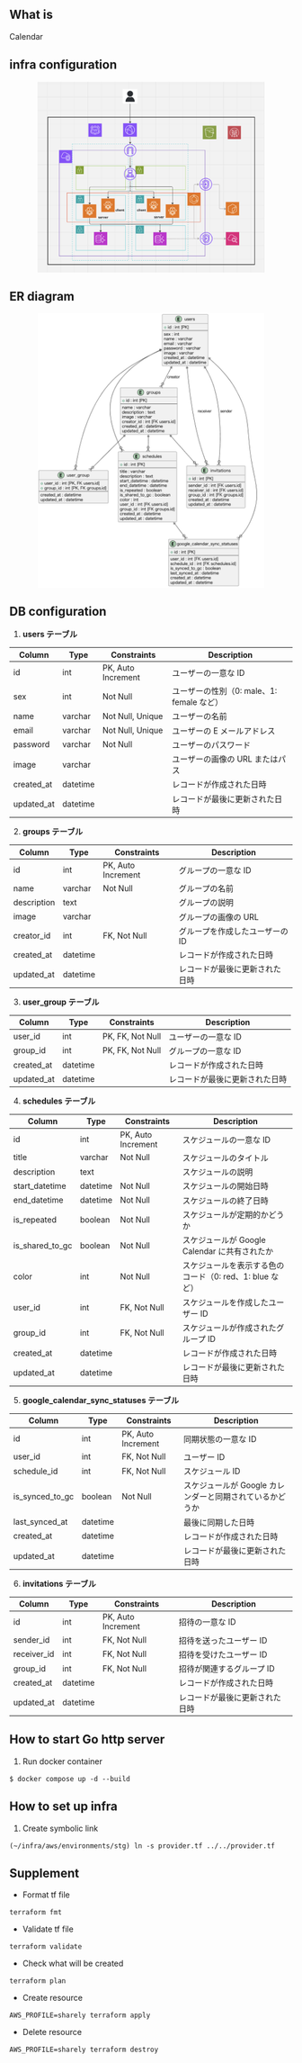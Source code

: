 ## What is

Calendar

## infra configuration

<div style="display: flex; justify-content: center; align-items: center; width: 80%; margin: 0 auto;">
    <img src="image/infra.png" alt="your image" style="width: 100%; height: auto;">
</div>

## ER diagram

<div style="display: flex; justify-content: center; align-items: center; width: 80%; margin: 0 auto;">
    <img src="image/er.png" alt="your image" style="width: 100%; height: auto;">
</div>

## DB configuration

1. **users テーブル**

| Column     | Type     | Constraints        | Description                               |
| ---------- | -------- | ------------------ | ----------------------------------------- |
| id         | int      | PK, Auto Increment | ユーザーの一意な ID                       |
| sex        | int      | Not Null           | ユーザーの性別（0: male、1: female など） |
| name       | varchar  | Not Null, Unique   | ユーザーの名前                            |
| email      | varchar  | Not Null, Unique   | ユーザーの E メールアドレス               |
| password   | varchar  | Not Null           | ユーザーのパスワード                      |
| image      | varchar  |                    | ユーザーの画像の URL またはパス           |
| created_at | datetime |                    | レコードが作成された日時                  |
| updated_at | datetime |                    | レコードが最後に更新された日時            |

2. **groups テーブル**

| Column      | Type     | Constraints        | Description                     |
| ----------- | -------- | ------------------ | ------------------------------- |
| id          | int      | PK, Auto Increment | グループの一意な ID             |
| name        | varchar  | Not Null           | グループの名前                  |
| description | text     |                    | グループの説明                  |
| image       | varchar  |                    | グループの画像の URL            |
| creator_id  | int      | FK, Not Null       | グループを作成したユーザーの ID |
| created_at  | datetime |                    | レコードが作成された日時        |
| updated_at  | datetime |                    | レコードが最後に更新された日時  |

3. **user_group テーブル**

| Column     | Type     | Constraints      | Description                    |
| ---------- | -------- | ---------------- | ------------------------------ |
| user_id    | int      | PK, FK, Not Null | ユーザーの一意な ID            |
| group_id   | int      | PK, FK, Not Null | グループの一意な ID            |
| created_at | datetime |                  | レコードが作成された日時       |
| updated_at | datetime |                  | レコードが最後に更新された日時 |

4. **schedules テーブル**

| Column          | Type     | Constraints        | Description                                              |
| --------------- | -------- | ------------------ | -------------------------------------------------------- |
| id              | int      | PK, Auto Increment | スケジュールの一意な ID                                  |
| title           | varchar  | Not Null           | スケジュールのタイトル                                   |
| description     | text     |                    | スケジュールの説明                                       |
| start_datetime  | datetime | Not Null           | スケジュールの開始日時                                   |
| end_datetime    | datetime | Not Null           | スケジュールの終了日時                                   |
| is_repeated     | boolean  | Not Null           | スケジュールが定期的かどうか                             |
| is_shared_to_gc | boolean  | Not Null           | スケジュールが Google Calendar に共有されたか            |
| color           | int      | Not Null           | スケジュールを表示する色のコード（0: red、1: blue など） |
| user_id         | int      | FK, Not Null       | スケジュールを作成したユーザー ID                        |
| group_id        | int      | FK, Not Null       | スケジュールが作成されたグループ ID                      |
| created_at      | datetime |                    | レコードが作成された日時                                 |
| updated_at      | datetime |                    | レコードが最後に更新された日時                           |

5. **google_calendar_sync_statuses テーブル**

| Column          | Type     | Constraints        | Description                                              |
| --------------- | -------- | ------------------ | -------------------------------------------------------- |
| id              | int      | PK, Auto Increment | 同期状態の一意な ID                                      |
| user_id         | int      | FK, Not Null       | ユーザー ID                                              |
| schedule_id     | int      | FK, Not Null       | スケジュール ID                                          |
| is_synced_to_gc | boolean  | Not Null           | スケジュールが Google カレンダーと同期されているかどうか |
| last_synced_at  | datetime |                    | 最後に同期した日時                                       |
| created_at      | datetime |                    | レコードが作成された日時                                 |
| updated_at      | datetime |                    | レコードが最後に更新された日時                           |

6. **invitations テーブル**

| Column      | Type     | Constraints        | Description                    |
| ----------- | -------- | ------------------ | ------------------------------ |
| id          | int      | PK, Auto Increment | 招待の一意な ID                |
| sender_id   | int      | FK, Not Null       | 招待を送ったユーザー ID        |
| receiver_id | int      | FK, Not Null       | 招待を受けたユーザー ID        |
| group_id    | int      | FK, Not Null       | 招待が関連するグループ ID      |
| created_at  | datetime |                    | レコードが作成された日時       |
| updated_at  | datetime |                    | レコードが最後に更新された日時 |

## How to start Go http server

1. Run docker container

```
$ docker compose up -d --build
```

## How to set up infra

1. Create symbolic link

```
(~/infra/aws/environments/stg) ln -s provider.tf ../../provider.tf
```

## Supplement

- Format tf file

```
terraform fmt
```

- Validate tf file

```
terraform validate
```

- Check what will be created

```
terraform plan
```

- Create resource

```
AWS_PROFILE=sharely terraform apply
```

- Delete resource

```
AWS_PROFILE=sharely terraform destroy
```
